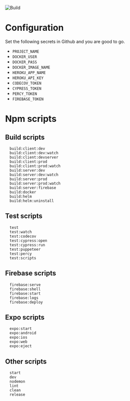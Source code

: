 ![Build](https://github.com/jsDrome/jsDrome/workflows/Build/badge.svg?branch=master)

# Configuration

Set the following secrets in Github and you are good to go.

  - `PROJECT_NAME`
  - `DOCKER_USER`
  - `DOCKER_PASS`
  - `DOCKER_IMAGE_NAME`
  - `HEROKU_APP_NAME`
  - `HEROKU_API_KEY`
  - `CODECOV_TOKEN`
  - `CYPRESS_TOKEN`
  - `PERCY_TOKEN`
  - `FIREBASE_TOKEN`

# Npm scripts

## Build scripts

```shell
  build:client:dev
  build:client:dev:watch
  build:client:devserver
  build:client:prod
  build:client:prod:watch
  build:server:dev
  build:server:dev:watch
  build:server:prod
  build:server:prod:watch
  build:server:firebase
  build:docker
  build:helm
  build:helm:uninstall
```

## Test scripts

```shell
  test
  test:watch
  test:codecov
  test:cypress:open
  test:cypress:run
  test:puppeteer
  test:percy
  test:scripts
```

## Firebase scripts

```shell
  firebase:serve
  firebase:shell
  firebase:start
  firebase:logs
  firebase:deploy
```

## Expo scripts

```shell
  expo:start
  expo:android
  expo:ios
  expo:web
  expo:eject
```

## Other scripts

```shell
  start
  dev
  nodemon
  lint
  clean
  release
```
